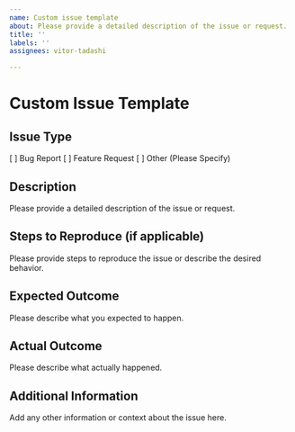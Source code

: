 ```yaml
---
name: Custom issue template
about: Please provide a detailed description of the issue or request.
title: ''
labels: ''
assignees: vitor-tadashi

---
```


# Custom Issue Template

## Issue Type

[ ] Bug Report
[ ] Feature Request
[ ] Other (Please Specify)

## Description

Please provide a detailed description of the issue or request.

## Steps to Reproduce (if applicable)

Please provide steps to reproduce the issue or describe the desired behavior.

## Expected Outcome

Please describe what you expected to happen.

## Actual Outcome

Please describe what actually happened.

## Additional Information

Add any other information or context about the issue here.
